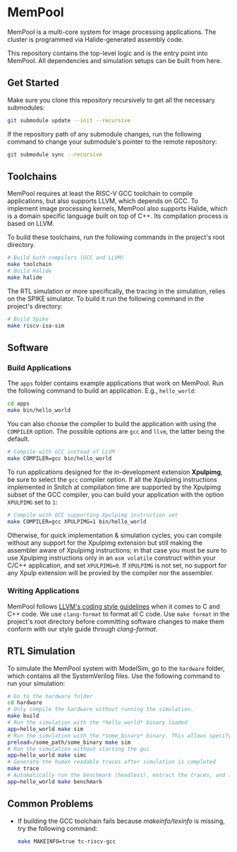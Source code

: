 # MemPool

MemPool is a multi-core system for image processing applications. The cluster is programmed via Halide-generated assembly code.

This repository contains the top-level logic and is the entry point into MemPool. All dependencies and simulation setups can be built from here.

## Get Started

Make sure you clone this repository recursively to get all the necessary submodules:

```bash
git submodule update --init --recursive
```

If the repository path of any submodule changes, run the following command to change your submodule's pointer to the remote repository:

```bash
git submodule sync --recursive
```

## Toolchains

MemPool requires at least the RISC-V GCC toolchain to compile applications, but also supports LLVM, which depends on GCC. To implement image processing kernels, MemPool also supports Halide, which is a domain specific language built on top of C++. Its compilation process is based on LLVM.

To build these toolchains, run the following commands in the project's root directory.

```bash
# Build both compilers (GCC and LLVM)
make toolchain
# Build Halide
make halide
```

The RTL simulation or more specifically, the tracing in the simulation, relies on the SPIKE simulator. To build it run the following command in the project's directory:

```bash
# Build Spike
make riscv-isa-sim
```

## Software

### Build Applications

The `apps` folder contains example applications that work on MemPool. Run the following command to build an application. E.g., `hello_world`:

```bash
cd apps
make bin/hello_world
```

You can also choose the compiler to build the application with using the `COMPILER` option. The possible options are `gcc` and `llvm`, the latter being the default.

```bash
# Compile with GCC instead of LLVM
make COMPILER=gcc bin/hello_world
```

To run applications designed for the in-development extension **Xpulpimg**, be sure to select the `gcc` compiler option.
If all the Xpulpimg instructions implemented in Snitch at compilation time are supported by the Xpulpimg subset of the GCC compiler, you can build your application with the option `XPULPIMG` set to `1`:

```bash
# Compile with GCC supporting Xpulpimg instruction set
make COMPILER=gcc XPULPIMG=1 bin/hello_world
```

Otherwise, for quick implementation & simulation cycles, you can compile without any support for the Xpulpimg extension but still making the assembler aware of Xpulpimg instructions; in that case you must be sure to use Xpulpimg instructions only in an `asm volatile` construct within your C/C++ application, and set `XPULPIMG=0`.
If `XPULPIMG` is not set, no support for any Xpulp extension will be provied by the compiler nor the assembler.

### Writing Applications

MemPool follows [LLVM's coding style guidelines](https://llvm.org/docs/CodingStandards.html) when it comes to C and C++ code. We use `clang-format` to format all C code. Use `make format` in the project's root directory before committing software changes to make them conform with our style guide through *clang-format*.

## RTL Simulation

To simulate the MemPool system with ModelSim, go to the `hardware` folder, which contains all the SystemVerilog files. Use the following command to run your simulation:

```bash
# Go to the hardware folder
cd hardware
# Only compile the hardware without running the simulation.
make build
# Run the simulation with the *hello_world* binary loaded
app=hello_world make sim
# Run the simulation with the *some_binary* binary. This allows specifying the full path to the binary
preload=/some_path/some_binary make sim
# Run the simulation without starting the gui
app=hello_world make simc
# Generate the human readable traces after simulation is completed
make trace
# Automatically run the benchmark (headless), extract the traces, and log the results
app=hello_world make benchmark
```

## Common Problems

- If building the GCC toolchain fails because *makeinfo/texinfo* is missing, try the following command:
  ```bash
  make MAKEINFO=true tc-riscv-gcc
  ```
